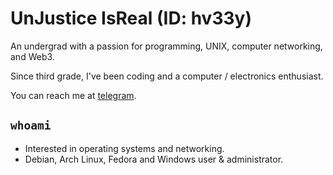 # UnJustice IsReal (ID: hv33y)

An undergrad with a passion for programming, UNIX, computer networking, and Web3.

Since third grade, I've been coding and a computer / electronics enthusiast.

You can reach me at [telegram](https://telegram.harry.eu.org).

## `whoami`

* Interested in operating systems and networking.
* Debian, Arch Linux, Fedora and Windows user & administrator.
